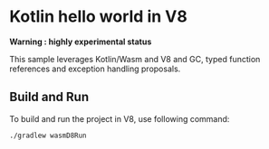 # Kotlin hello world in V8

**Warning : highly experimental status**

This sample leverages Kotlin/Wasm and V8 and GC, typed function references and exception handling proposals.

## Build and Run

To build and run the project in V8, use following command:
```shell
./gradlew wasmD8Run
```
